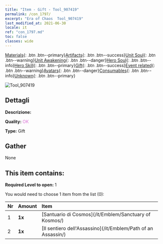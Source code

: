 ```yaml
---
title: "Item - Gift - Tool_907419"
permalink: /con_1797/
excerpt: "Era of Chaos  Tool_907419"
last_modified_at: 2021-06-30
locale: it
ref: "con_1797.md"
toc: false
classes: wide
---
```

 [Materials](/ItemsIT/){: .btn .btn--primary}[Artifacts](/ItemsIT/Artifacts/){: .btn .btn--success}[Unit Soul](/ItemsIT/UnitSoul/){: .btn .btn--warning}[Unit Awakening](/ItemsIT/UnitAwakening/){: .btn .btn--danger}[Hero Soul](/ItemsIT/HeroSoul/){: .btn .btn--info}[Hero Skill](/ItemsIT/HeroSkill/){: .btn .btn--primary}[Gift](/ItemsIT/Gift/){: .btn .btn--success}[Event related](/ItemsIT/Events/){: .btn .btn--warning}[Avatars](/ItemsIT/Avatars/){: .btn .btn--danger}[Consumables](/ItemsIT/Consumables/){: .btn .btn--info}[Unknown](/ItemsIT/Unknown/){: .btn .btn--primary}

 ![Tool_907419](/images/t/i_907417.png)

## Dettagli
 **Descrizione:** 

 **Quality:** <span style="color: #DA70D6">OK</span>

 **Type:** Gift

## Gather

  None

## This item contains:

 **Required Level to open:** 1

 You would need to choose 1 item from the list (0):

  | Nr | Amount |     Item    |
  |:---|:-------|:------------|
  | 1 |  **1x** | [Santuario di Cosmos](/it/Emblem/Sanctuary of Kosmos/) |  | 
  | 2 |  **1x** | [Il sentiero dell'Assassino](/it/Emblem/Path of an Assassin/) |  | 
